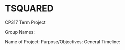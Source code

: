 # TSQUARED
CP317 Term Project

Group Names:

Name of Project: Purpose/Objectives: General Timeline:
